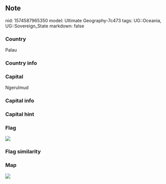 ## Note
nid: 1574587965350
model: Ultimate Geography-7c473
tags: UG::Oceania, UG::Sovereign_State
markdown: false

### Country
Palau

### Country info


### Capital
Ngerulmud

### Capital info


### Capital hint


### Flag
<img src="ug-flag-palau.svg">

### Flag similarity


### Map
<img src="ug-map-palau.png">

